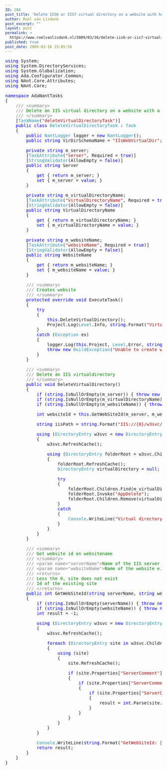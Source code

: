 ```yaml
---
ID: 286
post_title: 'Delete IIS6 or IIS7 virtual directory on a website with hostheader, with C# and NANT'
author: Roel van Lisdonk
post_excerpt: ""
layout: post
permalink: >
  https://www.roelvanlisdonk.nl/2009/03/16/delete-iis6-or-iis7-virtual-directory-on-a-website-with-hostheader-with-c-and-nant/
published: true
post_date: 2009-03-16 15:05:56
---
```

<pre class="code"><span style="color:blue;">using </span>System;
<span style="color:blue;">using </span>System.DirectoryServices;
<span style="color:blue;">using </span>System.Globalization;
<span style="color:blue;">using </span>Ada.Configurator.Common;
<span style="color:blue;">using </span>NAnt.Core.Attributes;
<span style="color:blue;">using </span>NAnt.Core;

<span style="color:blue;">namespace </span>AdaNantTasks
{
    <span style="color:gray;">/// &lt;summary&gt;
    /// </span><span style="color:green;">Delete an IIS virtual directory on a website with a hostheader.
    </span><span style="color:gray;">/// &lt;/summary&gt;
    </span>[<span style="color:#2b91af;">TaskName</span>(<span style="color:#a31515;">"deleteVirtualDirectoryTask"</span>)]
    <span style="color:blue;">public class </span><span style="color:#2b91af;">DeleteVirtualDirectoryTask </span>: <span style="color:#2b91af;">Task
    </span>{
        <span style="color:blue;">public </span><span style="color:#2b91af;">NantLogger </span>logger = <span style="color:blue;">new </span><span style="color:#2b91af;">NantLogger</span>();
        <span style="color:blue;">public string </span>VirDirSchemaName = <span style="color:#a31515;">"IIsWebVirtualDir"</span>;

        <span style="color:blue;">private string </span>m_server;
        [<span style="color:#2b91af;">TaskAttribute</span>(<span style="color:#a31515;">"server"</span>, Required = <span style="color:blue;">true</span>)]
        [<span style="color:#2b91af;">StringValidator</span>(AllowEmpty = <span style="color:blue;">false</span>)]
        <span style="color:blue;">public string </span>Server
        {
            <span style="color:blue;">get </span>{ <span style="color:blue;">return </span>m_server; }
            <span style="color:blue;">set </span>{ m_server = <span style="color:blue;">value</span>; }
        }

        <span style="color:blue;">private string </span>m_virtualDirectoryName;
        [<span style="color:#2b91af;">TaskAttribute</span>(<span style="color:#a31515;">"virtualDirectoryName"</span>, Required = <span style="color:blue;">true</span>)]
        [<span style="color:#2b91af;">StringValidator</span>(AllowEmpty = <span style="color:blue;">false</span>)]
        <span style="color:blue;">public string </span>VirtualDirectoryName
        {
            <span style="color:blue;">get </span>{ <span style="color:blue;">return </span>m_virtualDirectoryName; }
            <span style="color:blue;">set </span>{ m_virtualDirectoryName = <span style="color:blue;">value</span>; }
        }

        <span style="color:blue;">private string </span>m_websiteName;
        [<span style="color:#2b91af;">TaskAttribute</span>(<span style="color:#a31515;">"websiteName"</span>, Required = <span style="color:blue;">true</span>)]
        [<span style="color:#2b91af;">StringValidator</span>(AllowEmpty = <span style="color:blue;">false</span>)]
        <span style="color:blue;">public string </span>WebsiteName
        {
            <span style="color:blue;">get </span>{ <span style="color:blue;">return </span>m_websiteName; }
            <span style="color:blue;">set </span>{ m_websiteName = <span style="color:blue;">value</span>; }
        }

        <span style="color:gray;">/// &lt;summary&gt;
        /// </span><span style="color:green;">Creates website
        </span><span style="color:gray;">/// &lt;/summary&gt;
        </span><span style="color:blue;">protected override void </span>ExecuteTask()
        {
            <span style="color:blue;">try
            </span>{
                <span style="color:blue;">this</span>.DeleteVirtualDirectory();
                Project.Log(<span style="color:#2b91af;">Level</span>.Info, <span style="color:blue;">string</span>.Format(<span style="color:#a31515;">"Virtualdirectory [{0}] created"</span>, m_virtualDirectoryName));
            }
            <span style="color:blue;">catch </span>(<span style="color:#2b91af;">Exception </span>ex)
            {
                logger.Log(<span style="color:blue;">this</span>.Project, <span style="color:#2b91af;">Level</span>.Error, <span style="color:blue;">string</span>.Format(<span style="color:#a31515;">"VirtualDirectory [{0}] not created, because an exception occurred [{1}]"</span>, m_virtualDirectoryName, ex.ToString()));
                <span style="color:blue;">throw new </span><span style="color:#2b91af;">BuildException</span>(<span style="color:#a31515;">"Unable to create website"</span>, ex);
            }
        }

        <span style="color:gray;">/// &lt;summary&gt;
        /// </span><span style="color:green;">Delete an IIS virtualdirectory
        </span><span style="color:gray;">/// &lt;/summary&gt;
        </span><span style="color:blue;">public void </span>DeleteVirtualDirectory()
        {
            <span style="color:blue;">if </span>(<span style="color:blue;">string</span>.IsNullOrEmpty(m_server)) { <span style="color:blue;">throw new </span><span style="color:#2b91af;">Exception</span>(<span style="color:#a31515;">"Property [Server] can't be null or empty"</span>); } <span style="color:blue;">else </span>{ <span style="color:#2b91af;">Console</span>.WriteLine(<span style="color:blue;">string</span>.Format(<span style="color:#a31515;">"DeleteVirtualDirectory: [{0}]"</span>, m_server)); }
            <span style="color:blue;">if </span>(<span style="color:blue;">string</span>.IsNullOrEmpty(m_virtualDirectoryName)) { <span style="color:blue;">throw new </span><span style="color:#2b91af;">Exception</span>(<span style="color:#a31515;">"Property [VirtualDirectoryName] can't be null or empty"</span>); } <span style="color:blue;">else </span>{ <span style="color:#2b91af;">Console</span>.WriteLine(<span style="color:blue;">string</span>.Format(<span style="color:#a31515;">"DeleteVirtualDirectory: [{0}]"</span>, m_virtualDirectoryName)); }
            <span style="color:blue;">if </span>(<span style="color:blue;">string</span>.IsNullOrEmpty(m_websiteName)) { <span style="color:blue;">throw new </span><span style="color:#2b91af;">Exception</span>(<span style="color:#a31515;">"Property [WebsiteName] can't be null or empty"</span>); } <span style="color:blue;">else </span>{ <span style="color:#2b91af;">Console</span>.WriteLine(<span style="color:blue;">string</span>.Format(<span style="color:#a31515;">"DeleteVirtualDirectory: [{0}]"</span>, m_websiteName)); }

            <span style="color:blue;">int </span>websiteId = <span style="color:blue;">this</span>.GetWebSiteId(m_server, m_websiteName);

            <span style="color:blue;">string </span>iisPath = <span style="color:blue;">string</span>.Format(<span style="color:#a31515;">"IIS://{0}/w3svc/{1}"</span>, m_server, websiteId);

            <span style="color:blue;">using </span>(<span style="color:#2b91af;">DirectoryEntry </span>w3svc = <span style="color:blue;">new </span><span style="color:#2b91af;">DirectoryEntry</span>(iisPath))
            {
                w3svc.RefreshCache();

                <span style="color:blue;">using </span>(<span style="color:#2b91af;">DirectoryEntry </span>folderRoot = w3svc.Children.Find(<span style="color:#a31515;">"Root"</span>, VirDirSchemaName))
                {
                    folderRoot.RefreshCache();
                    <span style="color:#2b91af;">DirectoryEntry </span>virtualDirectory = <span style="color:blue;">null</span>;

                    <span style="color:blue;">try
                    </span>{
                        folderRoot.Children.Find(m_virtualDirectoryName, VirDirSchemaName);
                        folderRoot.Invoke(<span style="color:#a31515;">"AppDelete"</span>);
                        folderRoot.Children.Remove(virtualDirectory);
                    }
                    <span style="color:blue;">catch
                    </span>{
                        <span style="color:#2b91af;">Console</span>.WriteLine(<span style="color:#a31515;">"Virtual directory [{0}] already exists or error during delete"</span>, m_virtualDirectoryName);
                    }
                }
            }
        }

        <span style="color:gray;">/// &lt;summary&gt;
        /// </span><span style="color:green;">Get website id on websitename
        </span><span style="color:gray;">/// &lt;/summary&gt;
        /// &lt;param name="serverName"&gt;</span><span style="color:green;">Name of the IIS server e.g. localhost</span><span style="color:gray;">&lt;/param&gt;
        /// &lt;param name="websiteName"&gt;</span><span style="color:green;">Name of the website e.g. test</span><span style="color:gray;">&lt;/param&gt;
        /// &lt;returns&gt;
        /// </span><span style="color:green;">Less the 0, site does not exist
        </span><span style="color:gray;">/// </span><span style="color:green;">Id of the existing site
        </span><span style="color:gray;">/// &lt;/returns&gt;
        </span><span style="color:blue;">public int </span>GetWebSiteId(<span style="color:blue;">string </span>serverName, <span style="color:blue;">string </span>websiteName)
        {
            <span style="color:blue;">if </span>(<span style="color:blue;">string</span>.IsNullOrEmpty(serverName)) { <span style="color:blue;">throw new </span><span style="color:#2b91af;">Exception</span>(<span style="color:#a31515;">"Parameter [serverName] can't be null or empty"</span>); } <span style="color:blue;">else </span>{ <span style="color:#2b91af;">Console</span>.WriteLine(<span style="color:blue;">string</span>.Format(<span style="color:#a31515;">"GetWebSiteId: [{0}]"</span>, serverName)); }
            <span style="color:blue;">if </span>(<span style="color:blue;">string</span>.IsNullOrEmpty(websiteName)) { <span style="color:blue;">throw new </span><span style="color:#2b91af;">Exception</span>(<span style="color:#a31515;">"Parameter [websiteName] can't be null or empty"</span>); } <span style="color:blue;">else </span>{ <span style="color:#2b91af;">Console</span>.WriteLine(<span style="color:blue;">string</span>.Format(<span style="color:#a31515;">"GetWebSiteId: [{0}]"</span>, websiteName)); }
            <span style="color:blue;">int </span>result = -1;

            <span style="color:blue;">using </span>(<span style="color:#2b91af;">DirectoryEntry </span>w3svc = <span style="color:blue;">new </span><span style="color:#2b91af;">DirectoryEntry</span>(<span style="color:blue;">string</span>.Format(<span style="color:#a31515;">"IIS://{0}/w3svc"</span>, serverName)))
            {
                w3svc.RefreshCache();

                <span style="color:blue;">foreach </span>(<span style="color:#2b91af;">DirectoryEntry </span>site <span style="color:blue;">in </span>w3svc.Children)
                {
                    <span style="color:blue;">using </span>(site)
                    {
                        site.RefreshCache();

                        <span style="color:blue;">if </span>(site.Properties[<span style="color:#a31515;">"ServerComment"</span>] != <span style="color:blue;">null</span>)
                        {
                            <span style="color:blue;">if </span>(site.Properties[<span style="color:#a31515;">"ServerComment"</span>].Value != <span style="color:blue;">null</span>)
                            {
                                <span style="color:blue;">if </span>(site.Properties[<span style="color:#a31515;">"ServerComment"</span>].Value.ToString().Equals(websiteName, <span style="color:#2b91af;">StringComparison</span>.OrdinalIgnoreCase))
                                {
                                    result = <span style="color:blue;">int</span>.Parse(site.Name);
                                }
                            }
                        }
                    }
                }
            }

            <span style="color:#2b91af;">Console</span>.WriteLine(<span style="color:blue;">string</span>.Format(<span style="color:#a31515;">"GetWebSiteId: [{0}]"</span>, result));
            <span style="color:blue;">return </span>result;
        }
    }
}
</pre><a href="http://11011.net/software/vspaste"></a><a href="http://11011.net/software/vspaste"></a>